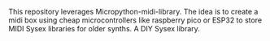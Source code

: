 This repository leverages Micropython-midi-library. The idea is to create a midi box using cheap microcontrollers like raspberry pico or ESP32 to store MIDI Sysex libraries for older synths. A DIY Sysex library.
